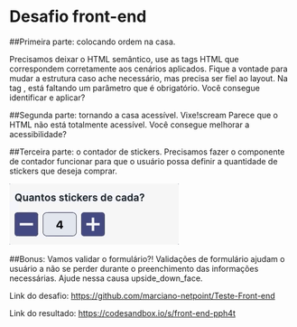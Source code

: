 # Desafio front-end

##Primeira parte: colocando ordem na casa.

Precisamos deixar o HTML semântico, use as tags HTML que correspondem corretamente aos cenários aplicados.
Fique a vontade para mudar a estrutura caso ache necessário, mas precisa ser fiel ao layout.
Na tag <html>, está faltando um parâmetro que é obrigatório. Você consegue identificar e aplicar?

##Segunda parte: tornando a casa acessível.
Vixe!scream Parece que o HTML não está totalmente acessível. Você consegue melhorar a acessibilidade?

##Terceira parte: o contador de stickers.
Precisamos fazer o componente de contador funcionar para que o usuário possa definir a quantidade de stickers que deseja comprar.

![](contador.gif)

##Bonus: Vamos validar o formulário?!
Validações de formulário ajudam o usuário a não se perder durante o preenchimento das informações necessárias. Ajude nessa causa upside_down_face.

Link do desafio: https://github.com/marciano-netpoint/Teste-Front-end

Link do resultado: https://codesandbox.io/s/front-end-pph4t

